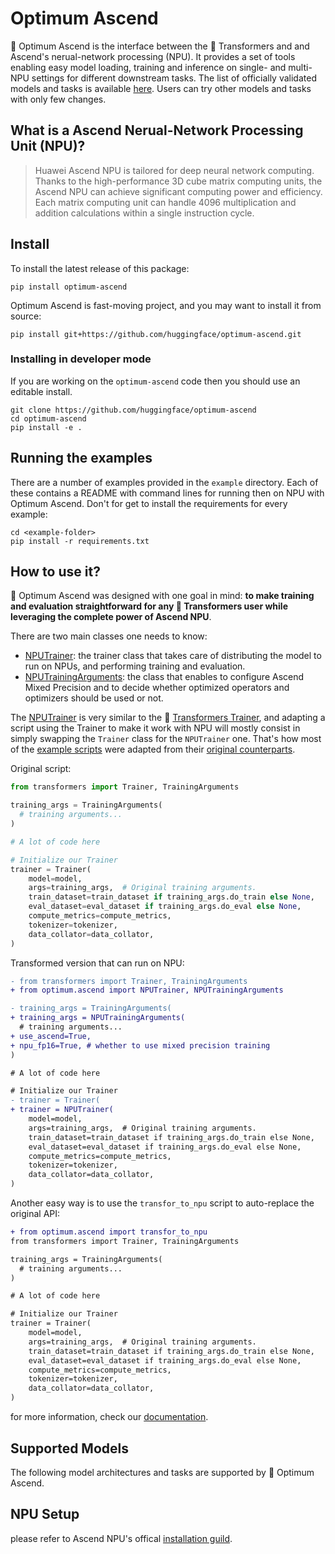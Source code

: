 # Optimum Ascend
🤗 Optimum Ascend is the interface between the 🤗 Transformers and and Ascend's nerual-network processing (NPU). It provides a set of tools enabling easy model loading, training and inference on single- and multi-NPU settings for different downstream tasks. The list of officially validated models and tasks is available [here](). Users can try other models and tasks with only few changes.

## What is a Ascend Nerual-Network Processing Unit (NPU)?
> Huawei Ascend NPU is tailored for deep neural network computing. Thanks to the high-performance 3D cube matrix computing units, the Ascend NPU can achieve significant computing power and efficiency. Each matrix computing unit can handle 4096 multiplication and addition calculations within a single instruction cycle.

## Install
To install the latest release of this package:
```text
pip install optimum-ascend
```
Optimum Ascend is fast-moving project, and you may want to install it from source:
```text
pip install git+https://github.com/huggingface/optimum-ascend.git
```

### Installing in developer mode
If you are working on the `optimum-ascend` code then you should use an editable install.
```text
git clone https://github.com/huggingface/optimum-ascend
cd optimum-ascend
pip install -e .
```

## Running the examples
There are a number of examples provided in the `example` directory. Each of these contains a README with command lines for running then on NPU with Optimum Ascend. Don't for get to install the requirements for every example:
```text
cd <example-folder>
pip install -r requirements.txt
```

## How to use it?
🤗 Optimum Ascend was designed with one goal in mind: **to make training and evaluation straightforward for any 🤗 Transformers user while leveraging the complete power of Ascend NPU**.

There are two main classes one needs to know:
- [NPUTrainer](): the trainer class that takes care of distributing the model to run on NPUs, and performing training and evaluation.
- [NPUTrainingArguments](): the class that enables to configure Ascend Mixed Precision and to decide whether optimized operators and optimizers should be used or not.

The [NPUTrainer]() is very similar to the 🤗 [Transformers Trainer](), and adapting a script using the Trainer to make it work with NPU will mostly consist in simply swapping the `Trainer` class for the `NPUTrainer` one. That's how most of the [example scripts]() were adapted from their [original counterparts]().

Original script:
```python
from transformers import Trainer, TrainingArguments

training_args = TrainingArguments(
  # training arguments...
)

# A lot of code here

# Initialize our Trainer
trainer = Trainer(
    model=model,
    args=training_args,  # Original training arguments.
    train_dataset=train_dataset if training_args.do_train else None,
    eval_dataset=eval_dataset if training_args.do_eval else None,
    compute_metrics=compute_metrics,
    tokenizer=tokenizer,
    data_collator=data_collator,
)
```
Transformed version that can run on NPU:
```diff
- from transformers import Trainer, TrainingArguments
+ from optimum.ascend import NPUTrainer, NPUTrainingArguments

- training_args = TrainingArguments(
+ training_args = NPUTrainingArguments(
  # training arguments...
+ use_ascend=True,
+ npu_fp16=True, # whether to use mixed precision training
)

# A lot of code here

# Initialize our Trainer
- trainer = Trainer(
+ trainer = NPUTrainer(
    model=model,
    args=training_args,  # Original training arguments.
    train_dataset=train_dataset if training_args.do_train else None,
    eval_dataset=eval_dataset if training_args.do_eval else None,
    compute_metrics=compute_metrics,
    tokenizer=tokenizer,
    data_collator=data_collator,
)
```

Another easy way is to use the `transfor_to_npu` script to auto-replace the original API:
```diff
+ from optimum.ascend import transfor_to_npu
from transformers import Trainer, TrainingArguments

training_args = TrainingArguments(
  # training arguments...
)

# A lot of code here

# Initialize our Trainer
trainer = Trainer(
    model=model,
    args=training_args,  # Original training arguments.
    train_dataset=train_dataset if training_args.do_train else None,
    eval_dataset=eval_dataset if training_args.do_eval else None,
    compute_metrics=compute_metrics,
    tokenizer=tokenizer,
    data_collator=data_collator,
)
```

for more information, check our [documentation]().

## Supported Models
The following model architectures and tasks are supported by 🤗 Optimum Ascend.

## NPU Setup
please refer to Ascend NPU's offical [installation guild]().